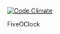 [![Code Climate](https://codeclimate.com/github/GoFiveOClock/FiveOClock/badges/gpa.svg)](https://codeclimate.com/github/GoFiveOClock/FiveOClock)

FiveOClock
